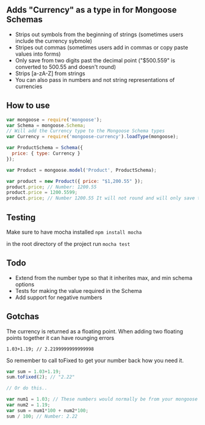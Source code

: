 ## Adds "Currency" as a type in for Mongoose Schemas

* Strips out symbols from the beginning of strings (sometimes users include the currency sybmole)
* Stripes out commas (sometimes users add in commas or copy paste values into forms)
* Only save from two digits past the decimal point ("$500.559" is converted to 500.55 and doesn't round)
* Strips [a-zA-Z] from strings
* You can also pass in numbers and not string representations of currencies

## How to use

```JavaScript
var mongoose = require('mongoose');
var Schema = mongoose.Schema;
// Will add the Currency type to the Mongoose Schema types
var Currency = require('mongoose-currency').loadType(mongoose);

var ProductSchema = Schema({
  price: { type: Currency }
});

var Product = mongoose.model('Product', ProductSchema);

var product = new Product({ price: "$1,200.55" });
product.price; // Number: 1200.55
product.price = 1200.5599;
product.price; // Number 1200.55 It will not round and will only save two digits over
```

## Testing

Make sure to have mocha installed `npm install mocha`

in the root directory of the project run `mocha test`

## Todo

* Extend from the number type so that it inherites max, and min schema options
* Tests for making the value required in the Schema
* Add support for negative numbers

## Gotchas

The currency is returned as a floating point. When adding two floating points together it can have rounging errors
```
1.03+1.19; // 2.2199999999999998
```

So remember to call toFixed to get your number back how you need it.

```JavaScript
var sum = 1.03+1.19;
sum.toFixed(2); // "2.22"

// Or do this..

var num1 = 1.03; // These numbers would normally be from your mongoose record
var num2 = 1.19;
var sum = num1*100 + num2*100;
sum / 100; // Number: 2.22

```

